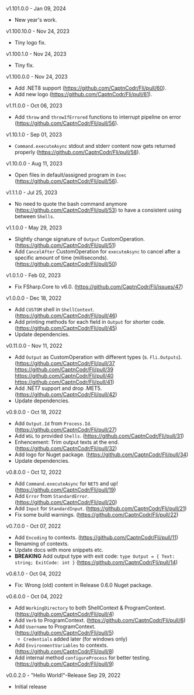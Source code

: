 v1.101.0.0 - Jan 09, 2024
- New year's work.

v1.100.10.0 - Nov 24, 2023
- Tiny logo fix.

v1.100.1.0 - Nov 24, 2023
- Tiny fix.

v1.100.0.0 - Nov 24, 2023
- Add .NET8 support (https://github.com/CaptnCodr/Fli/pull/60).
- Add new logo (https://github.com/CaptnCodr/Fli/pull/61).

v1.11.0.0 - Oct 06, 2023
- Add `throw` and `throwIfErrored` functions to interrupt pipeline on error (https://github.com/CaptnCodr/Fli/pull/56).

v1.10.1.0 - Sep 01, 2023
- `Command.executeAsync` stdout and stderr content now gets returned properly (https://github.com/CaptnCodr/Fli/pull/58).

v1.10.0.0 - Aug 11, 2023
- Open files in default/assigned program in `Exec` (https://github.com/CaptnCodr/Fli/pull/56).

v1.1.1.0 - Jul 25, 2023
- No need to quote the bash command anymore (https://github.com/CaptnCodr/Fli/pull/53) to have a consistent using between `Shells`.

v1.1.0.0 - May 29, 2023
- Slightly change signature of `Output` CustomOperation. (https://github.com/CaptnCodr/Fli/pull/51)
- Add `CancelAfter` CustomOperation for `executeAsync` to cancel after a specific amount of time (milliseconds). (https://github.com/CaptnCodr/Fli/pull/50)

v1.0.1.0 - Feb 02, 2023
- Fix FSharp.Core to v6.0. (https://github.com/CaptnCodr/Fli/issues/47)

v1.0.0.0 - Dec 18, 2022
- Add `CUSTOM` shell in `ShellContext`. (https://github.com/CaptnCodr/Fli/pull/46)
- Add printing methods for each field in `Output` for shorter code. (https://github.com/CaptnCodr/Fli/pull/45)
- Update dependencies.

v0.11.0.0 - Nov 11, 2022
- Add `Output` as CustomOperation with different types (s. `Fli.Outputs`). (https://github.com/CaptnCodr/Fli/pull/37 https://github.com/CaptnCodr/Fli/pull/39 https://github.com/CaptnCodr/Fli/pull/40 https://github.com/CaptnCodr/Fli/pull/41)
- Add .NET7 support and drop .MET5. (https://github.com/CaptnCodr/Fli/pull/42)
- Update dependencies.

v0.9.0.0 - Oct 18, 2022
- Add `Output.Id` from `Process.Id`. (https://github.com/CaptnCodr/Fli/pull/27)
- Add `WSL` to provided `Shells`. (https://github.com/CaptnCodr/Fli/pull/31)
- Enhencement: Trim output texts at the end. (https://github.com/CaptnCodr/Fli/pull/32)
- Add logo for Nuget package. (https://github.com/CaptnCodr/Fli/pull/34)
- Update dependencies.

v0.8.0.0 - Oct 12, 2022
- Add `Command.executeAsync` for `NET5` and up! (https://github.com/CaptnCodr/Fli/pull/19)
- Add `Error` from `StandardError`. (https://github.com/CaptnCodr/Fli/pull/20)
- Add `Input` for `StandardInput`. (https://github.com/CaptnCodr/Fli/pull/21)
- Fix some build warnings. (https://github.com/CaptnCodr/Fli/pull/22)

v0.7.0.0 - Oct 07, 2022
- Add `Encoding` to contexts. (https://github.com/CaptnCodr/Fli/pull/11)
- Renaming of contexts.
- Update docs with more snippets etc.
- **BREAKING** Add output type with exit code: `type Output = { Text: string; ExitCode: int }` (https://github.com/CaptnCodr/Fli/pull/14)

v0.6.1.0 - Oct 04, 2022
- Fix: Wrong (old) content in Release 0.6.0 Nuget package.

v0.6.0.0 - Oct 04, 2022
- Add `WorkingDirectory` to both ShellContext &amp; ProgramContext. (https://github.com/CaptnCodr/Fli/pull/4)
- Add `Verb` to ProgramContext. (https://github.com/CaptnCodr/Fli/pull/6)
- Add `Username` to ProgramContext. (https://github.com/CaptnCodr/Fli/pull/5)
  + `Credentials` added later (for windows only)
- Add `EnvironmentVariables` to contexts. (https://github.com/CaptnCodr/Fli/pull/8)
- Add internal method `configureProcess` for better testing. (https://github.com/CaptnCodr/Fli/pull/9)

v0.0.2.0 - "Hello World!"-Release Sep 29, 2022
- Initial release